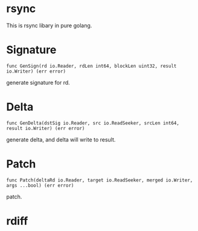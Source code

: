 # rsync

This is rsync libary in pure golang.

# Signature

    func GenSign(rd io.Reader, rdLen int64, blockLen uint32, result io.Writer) (err error)

generate signature for rd.

# Delta

    func GenDelta(dstSig io.Reader, src io.ReadSeeker, srcLen int64, result io.Writer) (err error)

generate delta, and delta will write to result.

# Patch

    func Patch(deltaRd io.Reader, target io.ReadSeeker, merged io.Writer, args ...bool) (err error)

patch.

# rdiff

